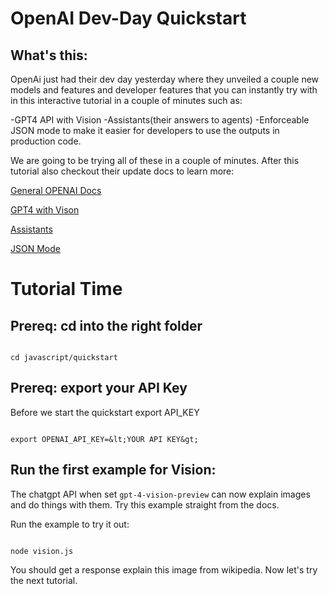 # OpenAI Dev-Day Quickstart


## What's this:

OpenAi just had their dev day yesterday where they unveiled a couple new models and features and developer features that you can instantly try with in this interactive tutorial in a couple of minutes such as:

-GPT4 API with Vision
-Assistants(their answers to agents)
-Enforceable JSON mode to make it easier for developers to use the outputs in production code.

We are going to be trying all of these in a couple of minutes. After this tutorial also checkout their update docs to learn more:

[General OPENAI Docs](https://platform.openai.com/docs/introduction)

[GPT4 with Vison](https://platform.openai.com/docs/guides/vision/vision)

[Assistants](https://platform.openai.com/docs/assistants/overview)

[JSON Mode](https://platform.openai.com/docs/guides/text-generation/json-mode)

# Tutorial Time

## Prereq: cd into the right folder

```devdocs_run

cd javascript/quickstart

```

## Prereq: export your API Key


Before we start the quickstart export API_KEY

```

export OPENAI_API_KEY=&lt;YOUR API KEY&gt;

```

## Run the first example for Vision:

The chatgpt API when set <code>gpt-4-vision-preview</code> can now explain images and do things with them. Try this example straight from the docs.

Run the example to try it out:

```devdocs_run

node vision.js

```

You should get a response explain this image from wikipedia. Now let's try the next tutorial.


